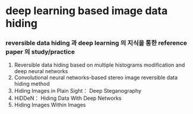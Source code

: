 # deep learning based image data hiding
### reversible data hiding 과 deep learning 의 지식을 통한 reference paper 의 study/practice  

1. Reversible data hiding based on multiple histograms modification and deep neural networks  
2. Convolutional neural networks-based stereo image reversible data hiding method  
3. Hiding Images in Plain Sight： Deep Steganography  
4. HiDDeN： Hiding Data With Deep Networks  
5. Hiding Images Within Images
